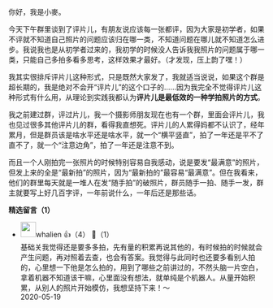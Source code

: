 你好，我是小麥。

今天下午群里谈到了评片儿，有朋友说应该每一张都评，因为大家是初学者，如果不评就不知道自己照片的问题应该归在哪一类，不知道问题在哪儿就不知道怎么进步。我说我也是从初学者过来的，我初学的时候没人告诉我我照片的问题属于哪一类，只能自己多拍多看多思考，这样效果才最好。（才发现，压上韵了嘿！）

我其实很排斥评片儿这种形式，只是既然大家发了，我就适当说说，如果这个群是超长期的，我是绝对不会开“评片儿”的这个口子的……因为我完全不觉得评片儿这种形式有什么用，从理论到实践我都认为**评片儿是最低效的一种学拍照片的方式**。

我之前建过群，评过片儿，我一个摄影师朋友现在也有一个群，里面会评片儿，我也见过很多其他评片儿的群，看得我直想死。评片儿的人累得妈都不认识了，经年累月，但是群员该是啥水平还是啥水平，就一个“横平竖直”，拍了一年还是平不了直不了，就一个“注意边角”，拍了一年还是注意不到。

而且一个人刚拍完一张照片的时候特别容易自我感动，说是要发“最满意”的照片，但发上来的全是“最新拍”的照片，因为“最新拍的”最容易“最满意”。但在我看来，他们的群里每天就是一堆人在发“随手拍”的破照片，群员随手一拍、随手一发，群主就要写上好几百字评，一年前说什么，一年后还是那些话。
<div><strong>精选留言（1）</strong></div><ul>
<li><img src="https://static001.geekbang.org/account/avatar/00/1e/88/e9/c46e6b0c.jpg" width="30px"><span>whalien</span> 👍（4） 💬（1）<div>基础关我觉得还是要多多拍，先有量的积累再说其他的，有时候拍的时候就会产生问题，再对照着去查，也会有答案。我觉得与此同时也还要多看别人拍的，心里想一下他是怎么拍的，用到了哪些之前讲过的，不然头脑一片空白，拿着机器不知道该干嘛，心里面没有想法，就单纯是个机器人。从量开始积累，从别人的照片开始模仿，我想坚持下来！～</div>2020-05-19</li><br/>
</ul>